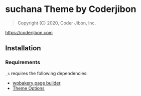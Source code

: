 suchana Theme by Coderjibon
============================

> Copyright (C) 2020, Coder Jibon, Inc.

https://coderjibon.com

 
Installation
---------------

### Requirements

`_s` requires the following dependencies:

- [wpbakery page builder](https://wpbakery.com)
- [Theme Options](https://codestarframework.com/)

